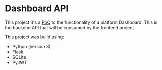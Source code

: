 # Dashboard API

This project it's a [PoC](https://en.wikipedia.org/wiki/Proof_of_concept) to the functionality of a platform Dashboard. This is the backend API that will be consumed by the frontend project.

This project was build using:

- Python (version 3)
- Flask
- SQLite
- PyJWT

